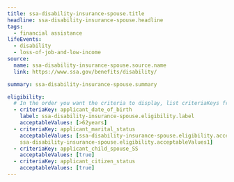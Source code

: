 ```yaml
---
title: ssa-disability-insurance-spouse.title
headline: ssa-disability-insurance-spouse.headline
tags:
  - financial assistance
lifeEvents:
  - disability
  - loss-of-job-and-low-income
source:
  name: ssa-disability-insurance-spouse.source.name
  link: https://www.ssa.gov/benefits/disability/

summary: ssa-disability-insurance-spouse.summary

eligibility:
  # In the order you want the criteria to display, list criteriaKeys from the csv here, each followed by a comma-separated list of which values indicate eligibility for that criteria. Wrap individual values in quotes if they have inner commas.
  - criteriaKey: applicant_date_of_birth
    label: ssa-disability-insurance-spouse.eligibility.label
    acceptableValues: [>62years]
  - criteriaKey: applicant_marital_status
    acceptableValues: [ssa-disability-insurance-spouse.eligibility.acceptableValues, 
    ssa-disability-insurance-spouse.eligibility.acceptableValues1]
  - criteriaKey: applicant_child_spouse_SS
    acceptableValues: [true]
  - criteriaKey: applicant_citizen_status
    acceptableValues: [true]
---
```

